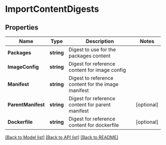 # ImportContentDigests

## Properties

Name | Type | Description | Notes
------------ | ------------- | ------------- | -------------
**Packages** | **string** | Digest to use for the packages content | 
**ImageConfig** | **string** | Digest for reference content for image config | 
**Manifest** | **string** | Digest to reference content for the image manifest | 
**ParentManifest** | **string** | Digest for reference content for parent manifest | [optional] 
**Dockerfile** | **string** | Digest for reference content for dockerfile | [optional] 

[[Back to Model list]](../README.md#documentation-for-models) [[Back to API list]](../README.md#documentation-for-api-endpoints) [[Back to README]](../README.md)


